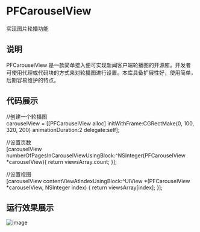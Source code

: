 PFCarouselView
==============

实现图片轮播功能

说明
-------------

PFCarouselView 是一款简单接入便可实现新闻客户端轮播图的开源库。开发者可使用代理或代码块的方式来对轮播图进行设置。本库具备扩展性好，使用简单，后期容易维护的特点。

代码展示
--------------

//创建一个轮播图<br>
carouselView = [[PFCarouselView alloc] initWithFrame:CGRectMake(0, 100, 320, 200) animationDuration:2 delegate:self];<br>

//设置页数<br>
[carouselView numberOfPagesInCarouselViewUsingBlock:^NSInteger(PFCarouselView *carouselView){
    return viewsArray.count;
}];<br>

//设置视图<br>
[carouselView contentViewAtIndexUsingBlock:^UIView *(PFCarouselView *carouselView, NSInteger index) {
    return viewsArray[index];
 }];<br>
 
运行效果展示
--------------
![image](https://github.com/PFei-He/PFCarouselView/blob/master/PFCarouselView.gif)
